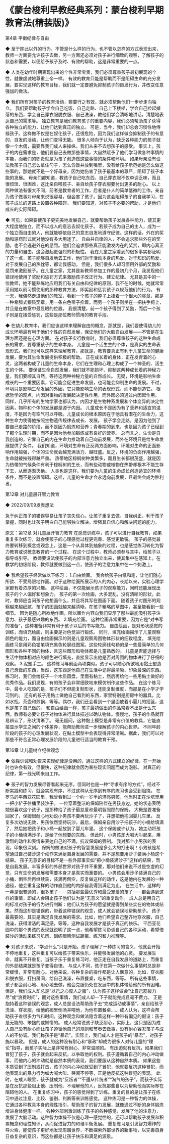 # 《蒙台梭利早教经典系列：蒙台梭利早期教育法(精装版)》

第4章 平衡纪律与自由

◆ 至于除此以外的行为，不管是什么样的行为，也不管以怎样的方式表现出来，教师一方面要允许孩子去做，另一方面还必须对孩子进行细致的观察，了解孩子的状态和需要，以便给予孩子及时、有效的帮助，这是非常重要的一点。

◆ 人类在幼年时期表现出来的个性非常宝贵，我们必须尊重孩子最初展现的个性，就像虔诚地尊重上帝一样。
有效的教育只能是帮助而不是阻碍生命的充分发展，要实现这样的教育目标，我们就一定要避免抑制孩子的自发行为，并改变任意强加的做法。

◆ 我们所有对孩子的教育活动，若要行之有效，就必须帮助他们一步步走向独立。
我们要帮助孩子学会自己吃饭、自己走路、自己上下楼梯，学会自己捡起掉落的东西，学会自己穿衣服脱衣服、自己洗澡，教他们学会清晰地讲话，清楚地表达自己的需求等。
独立教育是我们教育孩子的重要内容，我们必须帮助孩子获得各种独立的能力，让他们达到真正的独立。
可是，当今，我们却总会习惯性地侍候孩子。这样做不仅是在奴化孩子，还很危险，因为我们这样做会抑制孩子的有意的、自发的活动，让他们变得无能。
很多人倾向于认为，缺乏各种能力的孩子就像一个木偶，需要靠我们成人来操纵。我们从来不去想孩子的感受。
事实上，孩子的内在需求是，他们要自己去做那些事情，大自然赋予了他们学习做各种事情的本能，而我们的职责就是为孩子创造做这些事情的条件和环境。
如果母亲没有设法教孩子自己怎么拿住勺子，怎么舀饭并放到嘴里，没有给孩子示范她是怎么做这些事的，那她就不是一个好母亲，因为她伤害了孩子最基本的尊严，阻碍了孩子本能的发展。
母亲们都知道，教孩子自己吃东西、自己穿衣服不仅单调乏味，而且很烦琐、很困难，这比亲自喂孩子、亲自给孩子穿衣服要付出更多的耐心。
以上两种做法有很大不同，前者是教育者的工作，后者是仆人的简单低微的工作。亲自为孩子做事对母亲来说很容易，但会害了孩子。因为这会阻碍孩子的自我学习，在孩子成长的道路上设置各种障碍。
我们要知道，对孩子不必要的帮助，才是他们成长的实际障碍。

◆ 可见，如果要使孩子更完美地发展自己，就要帮助孩子发展各种能力，使其更大程度地独立，而不以成人的意志去奴化孩子。
若孩子成为自己的主人，成为一个独立而自由的人，他就能够依自己的意志自发地遵守纪律。这样的话，外在的奖励和惩罚形式就对他没有多大用途了。
自由并自律的人，不会追求那些外在的奖励，也不会逃避外在的惩罚。他们会追求那些真正能激发内在的奖赏，即内心真正的力量和自由，这会激起更强烈的积极性。
我在儿童之家看到的很多事实都证明了这一点，孩子能够自发地去工作，他们对于活动本身的热爱、对于知识的热爱、对于发展自己的热忱等，都让我感动。
但是，我们很多人却习惯用外部的奖励和惩罚来激励孩子。在儿童之家，尤其是新教师参加工作的最初几个月，我发现他们错误地使用了奖励和惩罚方式来激励孩子改正行为、建立纪律。
尤其是其中的一位教师，她不能熟练地应用我们有关自由和纪律的原则，我不在的时候，她就常常采用她以前习惯使用的那种教育方法，即奖励和惩罚孩子以规范他们的行为。
有一天，我偶然走进他们的教室，看到一个孩子的脖子上挂着一个很大的奖章，那是一种希腊式银质奖章，用一条白色带子拴着。而另一个孩子则坐在一把扶手椅上，并且是在教室中最显眼的位置。
我很清楚，前一个孩子得到了奖励，而后一个孩子则是在接受惩罚，这些是那位教师惯用的教育手段。

◆ 在幼儿教育中，我们应该这样来理解自由的概念，那就是，我们要使得幼儿的成长环境最有利于他们个性的自然发展，保证他们的大脑自由发展——不管是在生理方面还是在心理方面。
在对孩子实行教育时，我们必须尊重孩子的这种生命成长的需求，要尊重孩子的生命本身。
儿童是一个活生生的个体，是真实的生命表现形式。我们也可以这样来理解教育，那就是，教育要真正有利于儿童生命的健康发展，要为其生命发展提供积极的帮助。
正在成长着的身体，正在发育着的心灵，这两者构成了儿童的生命本身，它们在生理和心理上构成了一个神圣的、活生生的个体。
要保证生命自然发展，我们就不能损坏、抑制这两种成长着的神秘力量，我们要顺其自然，等待这两种神秘力量的自然成长。
无疑，环境是影响生命成长的一个重要因素，它可能会促进生命发展，也可能会抑制生命的发展。不过，环境只是影响生命发展的外因，它只能影响生命的表现形式，而不能创造它。
根据哲学的观点，内因对事物的发展起决定性作用，而外因必须通过内因起作用。
同样，几乎所有的生物学家也都认为，内因才是生物种系发展和个体变异的决定性因素，物种和个体的发展都是源于内因。
儿童成长不是因为有了营养和适宜的温度，不是因为有空气可以呼吸。儿童成长的根本原因在于他具有潜在的生命力，这种生命力使得他按照生物遗传规律去成长、发展。
孩子学会走路，是因为他到了要自己走路的阶段，而不是因为锻炼和营养；青春期的到来，也是因为孩子已经到了那个生理时期，而不是因为他参加锻炼或有良好的营养。
总而言之，生命是自我创造的，它靠自己的内在生命力推动着自己向前发展，而外在环境只是给生命发展提供了条件。
我们知道，环境对生命有正反两方面影响，环境对生命的正面影响作用越强，个体的生命就会越充满活力、越旺盛。反之，环境的负面作用越强，生命就被摧残得越严重。
热带地区棕榈树种类繁多，而且生长都很茂盛，就是因为热带的气候条件有利于棕榈树的生长，而有些动物或植物在热带却根本不能生存下去，从而逐渐灭绝。
人类也是这样。我们要为儿童的生命成长创造适宜的环境条件，而不是设置障碍。这样，儿童的生命才会永远向前发展，且最终会成为胜利者。

第12章 对儿童展开智力教育

◆ 2022/09/09发表想法

急于纠正孩子的错误容易让孩子丧失信心。让孩子重复去做，自我纠正，利于孩子掌握，同时也让孩子明白自己能够独立解决。增强其自信心和解决问题的能力。

原文：第12章 对儿童展开智力教育
在感觉训练中，孩子可以进行自我教育，如果重复多次练习，就会使孩子的心理感觉过程更完善、感觉更敏锐。
孩子的感觉最终要转移到概念或观念上，这是一个从具体到抽象的过程，也是感觉练习转化为智力教育或说概念教育的一个过程。
在这个过程中，教师必须参与其中，给孩子以指导或引导。
教师要设法使孩子的内部注意力独立出来，使其集中在感知上。在教学的初级阶段，教师就要做到这一点，使孩子的注意力集中在一个刺激上。

◆ 我希望孩子经常做以下练习：
1.自由绘画。
我会给孩子白纸和笔，让他们随心所欲、不受局限地作画。对于这种绘画所展示的人的内心，长期以来，实验心理学家都有着浓厚的兴趣。
这种绘画，不仅能展示孩子的观察能力，同时还能展现出孩子的个人偏好和想象力。
孩子的第一次绘画，大多混乱，没有清晰的形状。此时，教师应当问孩子他想画什么，并且将其写在图画下面。
随着孩子对图形的观察越来越细腻，孩子的图画就越来越清晰。在孩子粗略的草图中，甚至能看到一些细节。
因为是随心所欲地作画，所以画作内容向我们显示了那些最能吸引孩子注意力、孩子最感兴趣的东西。
2.填充绘画。
这种绘画非常重要，因为它是“对书写的准备”，这种准备非常有利于孩子以后的书写能力。
自由绘画，是对形状感觉的训练，而填充绘画，则主要是对色觉进行锻炼。
同时，填充绘画揭示了儿童观察颜色的能力，而自由绘画揭示的则是儿童观察周围物体形状的细致程度。
填充绘画练习是用彩色铅笔填充黑色轮廓线图案。这些轮廓线勾勒的是一些最简单的几何图形和各种不同的物体，且这些图形和物体都是儿童熟悉的。
儿童是否能选择与生活中物体相对应的颜色进行填充，直接显示出他是否对周围的物体进行了仔细的观察。
3.泥塑手工。
这种练习与前面两项类似。孩子可以随心所欲地用黏土塑造自己想做的东西，当然，这东西是他自己在生活中记得最清晰、印象最深的东西。
练习时，我们会给孩子一个木质圆盘，里面有黏土，然后再给他一些用黏土做好的优秀作品。我们发现，有的孩子会非常细致地来模仿制作这些作品。
在这个练习中，最令人吃惊的是，孩子们不但能复制形状，还能复制维度，而那是在小学才学习到的。
还有的孩子用黏土做他自己看到的东西，家里特别是厨房中的器具，比如水瓶、茶壶和煎锅，等等。偶尔，我们还会看到一个里面放着小婴儿的摇篮，这也是孩子自己做的。
和自由绘画一样，孩子最初做出的作品常看不出是什么东西。教师有必要让孩子对物体进行具体描述以确认物体。慢慢地，孩子的作品就容易辨认了，形状清晰了。
毫无疑问，这种黏土模型是非常有价值的教具，它能直接显示学生之间的个体差异，能帮助教师进一步理解孩子的内心世界。
不同年龄阶段的孩子的心理发展状况，在黏土模型中会表现得非常清晰。据此，我们可以对那些不符合正常心理发展阶段的儿童进行适当的教育干预。

第16章 让儿童树立纪律观念

◆ 依靠训诫和劝告来实现纪律是没用的，通过这样的方式建立的纪律，在一开始时也许会有效，但很快，这种纪律就会因为某些现实问题而成为泡影。
对真正的纪律，第一线光明来自工作。

◆ 孩子的智力发展尽管看起来无序，但同时也是一种“寻求有序的方式”。经过不断实践和练习，就会实现有序，不过这种从无序到有序的练习也会受到阻挠。
在罗马的平西亚花园里，我曾看到过一个约一岁半的漂亮男孩，他当时正在沙坑里用一把小铲子往桶里装沙子。
一位穿着整洁的保姆陪伴在男孩身边，她的状态表明她很喜欢这个孩子，是那种给了孩子最慈爱和最明智照顾的保姆。
大概是要准备回家了，保姆很耐心地劝说小男孩不要再玩沙子了，并想把他抱回婴儿车里。
反复多次劝说无效，男孩依然坚持玩沙。最后，保姆亲自用沙子把孩子的小桶给填满了，然后她把孩子和小桶一起放到了婴儿车里。
这个保姆或许认为，她主动将孩子的小桶填满沙子，是给了他想要的东西。
但此时，小男孩却大喊大叫起来，用激烈的动作和表情来表达自己的不满，抗议保姆的强制。
我对那个小男孩的表现，印象很深刻。
保姆的做法对孩子的智慧发展是多么大的打击啊！小男孩是希望通过自己装沙这个动作来满足自身发展的需要，并不是想要用沙子装满小桶这个结果。
孩子无意识的目标不是一些外部事实如“把小桶装满沙子”这样的结果，而是自我发展。丰富多彩的外部世界对孩子并不重要，那对他们来说不过是空虚的幻觉，只有生命的发展和需要本身才是真实而重要的。
小男孩会用沙子装满自己的小桶，倒空后再继续装，装满再倒空，反复做这样的动作，这是他内在发展的一种途径，他会重复这样的动作直到他的内部自我得到满足为止。
在生活中，这样的一幕是很普通的，很多孩子——包括那些最优秀和最受宠爱的孩子——都会遇到这样的事情，即成人会阻止孩子他们认为是“无意义”的重复动作。
成人总是用自己的标准对孩子的行为进行判断：他们认为孩子的愿望就是得到某些实在的物体或结果。然而这却是错误的，带着这种错误的观念，成人就会错误地帮助孩子。
孩子最需要的，其实是满足自我发展的需求。比如，他们希望自己整齐地穿衣服，自己洗澡，获得清洁的满足感，等等，这种自我发展才是孩子真正的快乐。
平西亚花园中的那个男孩的表现就说明了这一点，他希望练习协调自己的各种运动，希望借装沙的活动来练习肌肉、训练眼睛测试距离、练习智力推理等。

◆ 对孩子来说，“学点什么”只是开始。孩子理解了一种练习的含义，他就会开始不停地重复，这种重复可以给孩子带来快乐，并能够发展他的心灵。
要发展生命，就离不开重复。当孩子乐于重复练习时，他正走在自我发展的道路上，而重复的外部结果就是孩子变得自律。
与成人不同，孩子在第一次做什么事情时总是非常缓慢，非常有耐心。对他来说，各种复杂的操作都是让人惬意的，比如，穿衣服和脱衣服，打扫房间，给自己洗澡，布置餐桌，吃东西，等等。
所有这些事情，孩子都会耐心地、用心地去做，他会克服仍处在发展中的机体带给他的所有困难。
但是，我们成人却总是“以己之心度人之腹”，认为孩子这样做会“让自己筋疲力尽”或“浪费时间”，而对这些事情，我们成人却一下子就能完成且毫不费力。
正是抱持着这种错误的观念，成人总是设法帮助孩子去“完成运动或事情”，亲自给孩子洗澡、穿衣服，给他的碗里倒汤并喂他，为他布置餐桌……
成人认为，这样会帮助孩子省很多力气和时间。这种观念和做法隐含着这样一种带有偏见的假设：孩子是无能的、笨拙的或懒惰的。
成人经常说孩子缺乏耐心，实际上，这只是因为成人自己没有耐心而让孩子遵循他自己的规则和节奏去做事，没有耐心容忍孩子与成人的不协调。我们称孩子是“暴君”，实际上，我们成人才是孩子的“暴君”，对孩子施以暴政。
但是，成人的这种没有耐心和“暴政”却成为很多人对待儿童的“理论”指导，而孩子实际上是非常有耐心、非常温顺的。
有压迫就有反抗，如果我们冒犯了孩子，孩子就会起来反抗，以争取他的权利。孩子遵循着自己的内心冲动做事，而他内心的冲动就是自然本质的表现，我们要服从这种自然本质。
如果这些本质受到了压制或打击，孩子的内心冲动就受到了冒犯，他就要反抗这种冒犯，而他表现出的暴力行为如大喊大叫、哭闹不停等，正是他反抗这种冒犯的表现。
此时，在成人眼里，孩子就成为“反叛者”“不遵从传统者”“淘气的孩子”，而孩子实际是在反抗那些阻止他、压制他、不理解他的人，反抗那些自以为帮助他而实际却在阻碍他的人。
在重复练习中，孩子的感觉得到了训练。重复的目的是让孩子在练习中通过注意、比较、鉴别、判断等来训练感觉。
这种练习是一种智力的体操，它通过各种教具本身的理性指引，帮助孩子的智力发展，就像通过不断的身体锻炼增进身体健康一样。
各种外部刺激训练了孩子的各种感觉，发展了他的注意力，发展了大脑活动。这种智力体操不仅是心理—感觉性的，还可以帮助孩子发展和积累概念和理性知识，从而促进智力的和谐平衡发展。
重复练习是引发智力爆炸的导火索，能使孩子更好地发现周围世界、不断探索外部世界的新事物，以完善自身日益复杂的意识，而这些都是让孩子快乐和满足的源泉。
